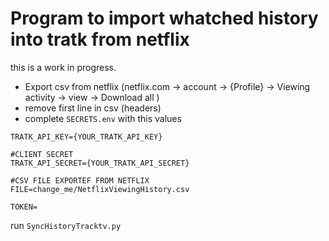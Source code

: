 # Program to import whatched history into tratk from netflix

this is a work in progress.

- Export csv from netflix (netflix.com -> account -> {Profile} -> Viewing activity -> view -> Download all )
- remove first line in csv (headers)
- complete `SECRETS.env` with this values

```
TRATK_API_KEY={YOUR_TRATK_API_KEY}

#CLIENT SECRET
TRATK_API_SECRET={YOUR_TRATK_API_SECRET}

#CSV FILE EXPORTEF FROM NETFLIX
FILE=change_me/NetflixViewingHistory.csv

TOKEN=
```

run `SyncHistoryTracktv.py`